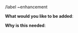 /label ~enhancement

<!-- Please only use this template for submitting enhancement requests -->

**What would you like to be added**:


**Why is this needed**:

